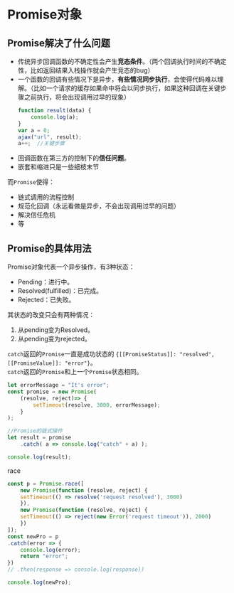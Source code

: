 # Promise对象

## Promise解决了什么问题
- 传统异步回调函数的不确定性会产生**竞态条件**。（两个回调执行时间的不确定性，比如返回结果入栈操作就会产生竞态的bug）  
- 一个函数的回调有些情况下是异步，**有些情况同步执行**，会使得代码难以理解。（比如一个请求的缓存如果命中将会以同步执行，如果这种回调在关键步骤之前执行，将会出现调用过早的现象）  
  ```javascript
  function result(data) {
      console.log(a);
  }
  var a = 0;
  ajax("url", result);
  a++;  //关键步骤
  ```
- 回调函数在第三方的控制下的**信任问题**。  
- 嵌套和缩进只是一些细枝末节  

而`Promise`使得：
- 链式调用的流程控制
- 规范化回调（永远看做是异步，不会出现调用过早的问题）
- 解决信任危机
- 等

## Promise的具体用法

Promise对象代表一个异步操作，有3种状态：
- Pending：进行中。
- Resolved(fulfilled)：已完成。
- Rejected：已失败。

其状态的改变只会有两种情况：  
1. 从pending变为Resolved。
2. 从pending变为rejected。

`catch`返回的`Promise`一直是成功状态的 `{[[PromiseStatus]]: "resolved", [[PromiseValue]]: "error"}`。  
`catch`返回的`Promise`和上一个`Promise`状态相同。
```javascript
let errorMessage = "It's error";
const promise = new Promise(
    (resolve, reject)=> {
        setTimeout(resolve, 3000, errorMessage);
    }
);

//Promise的链式操作
let result = promise
    .catch( a => console.log("catch" + a) );

console.log(result);
```



race
```javascript
const p = Promise.race([
    new Promise(function (resolve, reject) {
    setTimeout(() => resolve('request resolved'), 3000)
    }),
    new Promise(function (resolve, reject) {
    setTimeout(() => reject(new Error('request timeout')), 2000)
    })
]);
const newPro = p
.catch(error => {
    console.log(error);
    return "error";
})
// .then(response => console.log(response))

console.log(newPro);
```

